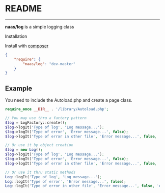 # README #

---

**naas/log** is a simple logging class

Installation

Install with [composer](http://getcomposer.org/download)

``` json
{
    "require": {
        "naas/log": "dev-master"
    }
}
```

Example
--------

You need to include the Autoload.php and create a page class.

``` php
require_once __DIR__ . '/library/Autoload.php';

// You may use thru a factory pattern
$log = LogFactory::create();
$log->logIt('Type of log', 'Log message...');
$log->logIt('Type of error', 'Error message...', false);
$log->logIt('Type of error in other file', 'Error message...', false, 'err');

// Or use it by object creation
$log = new Log();
$log->logIt('Type of log', 'Log message...');
$log->logIt('Type of error', 'Error message...', false);
$log->logIt('Type of error in other file', 'Error message...', false, 'err');

// Or use it thru static methods
Log::logIt('Type of log', 'Log message...');
Log::logIt('Type of error', 'Error message...', false);
Log::logIt('Type of error in other file', 'Error message...', false, 'err');

